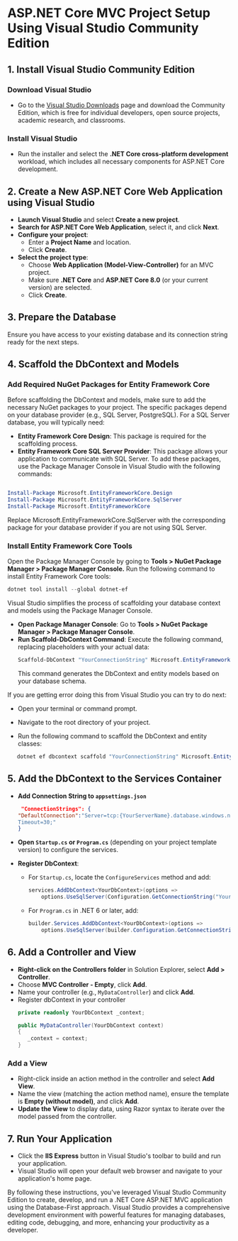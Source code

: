 
# ASP.NET Core MVC Project Setup Using Visual Studio Community Edition

## 1. Install Visual Studio Community Edition

### Download Visual Studio
- Go to the [Visual Studio Downloads](https://visualstudio.microsoft.com/downloads/) page and download the Community Edition, which is free for individual developers, open source projects, academic research, and classrooms.

### Install Visual Studio
- Run the installer and select the **.NET Core cross-platform development** workload, which includes all necessary components for ASP.NET Core development.

## 2. Create a New ASP.NET Core Web Application using Visual Studio

- **Launch Visual Studio** and select **Create a new project**.
- **Search for ASP.NET Core Web Application**, select it, and click **Next**.
- **Configure your project**:
  - Enter a **Project Name** and location.
  - Click **Create**.
- **Select the project type**:
  - Choose **Web Application (Model-View-Controller)** for an MVC project.
  - Make sure **.NET Core** and **ASP.NET Core 8.0** (or your current version) are selected.
  - Click **Create**.

## 3. Prepare the Database

Ensure you have access to your existing database and its connection string ready for the next steps.

## 4. Scaffold the DbContext and Models

### Add Required NuGet Packages for Entity Framework Core
Before scaffolding the DbContext and models, make sure to add the necessary NuGet packages to your project. The specific packages depend on your database provider (e.g., SQL Server, PostgreSQL). For a SQL Server database, you will typically need:

- **Entity Framework Core Design**: This package is required for the scaffolding process.
- **Entity Framework Core SQL Server Provider**: This package allows your application to communicate with SQL Server.
To add these packages, use the Package Manager Console in Visual Studio with the following commands:

 ```powershell

Install-Package Microsoft.EntityFrameworkCore.Design
Install-Package Microsoft.EntityFrameworkCore.SqlServer
Install-Package Microsoft.EntityFrameworkCore
```
Replace Microsoft.EntityFrameworkCore.SqlServer with the corresponding package for your database provider if you are not using SQL Server.

### Install Entity Framework Core Tools
Open the Package Manager Console by going to **Tools > NuGet Package Manager > Package Manager Console.**
Run the following command to install Entity Framework Core tools:

```powershell
dotnet tool install --global dotnet-ef
```

Visual Studio simplifies the process of scaffolding your database context and models using the Package Manager Console.

- **Open Package Manager Console**: Go to **Tools > NuGet Package Manager > Package Manager Console**.
- **Run Scaffold-DbContext Command**: Execute the following command, replacing placeholders with your actual data:
  ```powershell
  Scaffold-DbContext "YourConnectionString" Microsoft.EntityFrameworkCore.SqlServer -OutputDir Models
  ```
  This command generates the DbContext and entity models based on your database schema.

If you are getting error doing this from Visual Studio you can try to do next:

  - Open your terminal or command prompt.

  - Navigate to the root directory of your project.

  - Run the following command to scaffold the DbContext and entity classes:

 ```powershell
    dotnet ef dbcontext scaffold "YourConnectionString" Microsoft.EntityFrameworkCore.SqlServer -o Mod
 ```

## 5. Add the DbContext to the Services Container


- **Add Connection String to `appsettings.json`**
     ```json
      "ConnectionStrings": {
    "DefaultConnection":"Server=tcp:{YourServerName}.database.windows.net,1433;Initial Catalog={YourDatabaseName};Persist Security Info=False;User ID={YorUserId};Password={YourPassword};MultipleActiveResultSets=False;Encrypt=True;TrustServerCertificate=False;Connection 
    Timeout=30;"
  }
    ```
- **Open `Startup.cs` or `Program.cs`** (depending on your project template version) to configure the services.

- **Register DbContext**:
  - For `Startup.cs`, locate the `ConfigureServices` method and add:
    ```csharp
    services.AddDbContext<YourDbContext>(options =>
        options.UseSqlServer(Configuration.GetConnectionString("YourConnectionStringName")));
    ```
  - For `Program.cs` in .NET 6 or later, add:
    ```csharp
    builder.Services.AddDbContext<YourDbContext>(options =>
        options.UseSqlServer(builder.Configuration.GetConnectionString("YourConnectionStringName")));
    ```


## 6. Add a Controller and View

- **Right-click on the Controllers folder** in Solution Explorer, select **Add > Controller**.
- Choose **MVC Controller - Empty**, click **Add**.
- Name your controller (e.g., `MyDataController`) and click **Add**.
- Register dbContext in your controller
   ```csharp
  private readonly YourDbContext _context;

  public MyDataController(YourDbContext context)
  {
      _context = context;
  }
    ```


### Add a View

- Right-click inside an action method in the controller and select **Add View**.
- Name the view (matching the action method name), ensure the template is **Empty (without model)**, and click **Add**.
- **Update the View** to display data, using Razor syntax to iterate over the model passed from the controller.

## 7. Run Your Application

- Click the **IIS Express** button in Visual Studio's toolbar to build and run your application.
- Visual Studio will open your default web browser and navigate to your application's home page.

By following these instructions, you've leveraged Visual Studio Community Edition to create, develop, and run a .NET Core ASP.NET MVC application using the Database-First approach. Visual Studio provides a comprehensive development environment with powerful features for managing databases, editing code, debugging, and more, enhancing your productivity as a developer.
